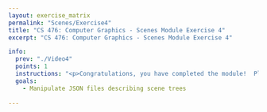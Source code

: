 ```yaml
---
layout: exercise_matrix
permalink: "Scenes/Exercise4"
title: "CS 476: Computer Graphics - Scenes Module Exercise 4"
excerpt: "CS 476: Computer Graphics - Scenes Module Exercise 4"

info:
  prev: "./Video4"
  points: 1
  instructions: "<p>Congratulations, you have completed the module!  Please study <a href = \"http://www.ctralie.com/Teaching/CS476_F2019/Assignments/Mini2_SceneGraphs/index.html#syntax\">the JSON syntax for 3D scene trees</a>, and we will do this exercise together in class on Monday.  Pay particular attention to the example below:</p><img src = \"../images/Unit2/sample-scene.png\">"
  goals:
    - Manipulate JSON files describing scene trees
    
---
```

